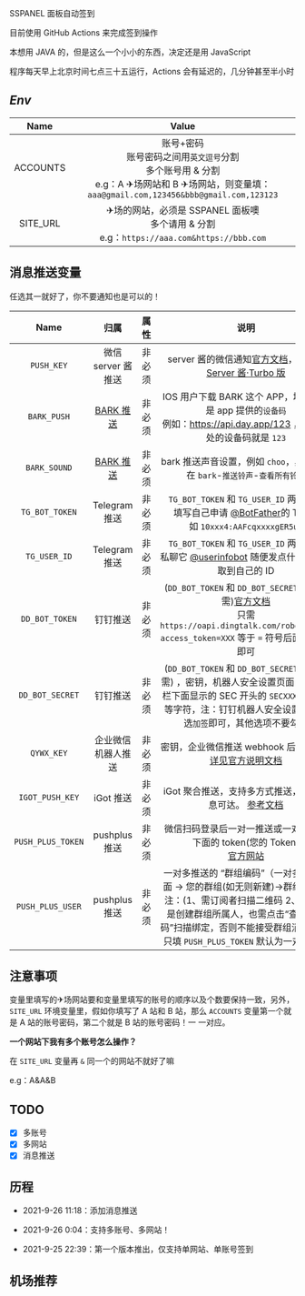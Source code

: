 SSPANEL 面板自动签到

目前使用 GitHub Actions 来完成签到操作

本想用 JAVA 的，但是这么一个小小的东西，决定还是用 JavaScript

程序每天早上北京时间七点三十五运行，Actions 会有延迟的，几分钟甚至半小时

## *Env*

|   Name   |                            Value                             |
| :------: | :----------------------------------------------------------: |
| ACCOUNTS | 账号+密码<br>账号密码之间用`英文逗号`分割<br>多个账号用 & 分割<br>e.g：A ✈场网站和 B ✈场网站，则变量填：`aaa@gmail.com,123456&bbb@gmail.com,123123` |
| SITE_URL | ✈场的网站，必须是 SSPANEL 面板噢<br>多个请用 & 分割<br>e.g：`https://aaa.com&https://bbb.com` |

## 消息推送变量

任选其一就好了，你不要通知也是可以的！

|       Name        |                             归属                             |  属性  |                             说明                             |
| :---------------: | :----------------------------------------------------------: | :----: | :----------------------------------------------------------: |
|    `PUSH_KEY`     |                      微信 server 酱推送                      | 非必须 | server 酱的微信通知[官方文档](http://sc.ftqq.com/3.version)，已兼容 [Server 酱·Turbo 版](https://sct.ftqq.com/) |
|    `BARK_PUSH`    | [BARK 推送](https://apps.apple.com/us/app/bark-customed-notifications/id1403753865) | 非必须 | IOS 用户下载 BARK 这个 APP，填写内容是 app 提供的`设备码`<br>例如：https://api.day.app/123 ，那么此处的设备码就是 `123` |
|   `BARK_SOUND`    | [BARK 推送](https://apps.apple.com/us/app/bark-customed-notifications/id1403753865) | 非必须 | bark 推送声音设置，例如 `choo`，具体值请在 `bark`-`推送铃声`-`查看所有铃声` |
|  `TG_BOT_TOKEN`   |                        Telegram 推送                         | 非必须 | `TG_BOT_TOKEN` 和 `TG_USER_ID` 两者必需<br>填写自己申请 [@BotFather](https://t.me/BotFather)的 Token<br>如 `10xxx4:AAFcqxxxxgER5uw` |
|   `TG_USER_ID`    |                        Telegram 推送                         | 非必须 | `TG_BOT_TOKEN` 和 `TG_USER_ID` 两者必需<br/>私聊它 [@userinfobot](https://t.me/userinfobot) 随便发点什么即可获取到自己的 ID |
|  `DD_BOT_TOKEN`   |                           钉钉推送                           | 非必须 | (`DD_BOT_TOKEN` 和 `DD_BOT_SECRET` 两者必需)[官方文档](https://developers.dingtalk.com/document/app/custom-robot-access) <br>只需 `https://oapi.dingtalk.com/robot/send?access_token=XXX` 等于 `=` 符号后面的 XXX 即可 |
|  `DD_BOT_SECRET`  |                           钉钉推送                           | 非必须 | (`DD_BOT_TOKEN` 和 `DD_BOT_SECRET` 两者必需) ，密钥，机器人安全设置页面，加签一栏下面显示的 SEC 开头的 `SECXXXXXXXXXX` 等字符，注：钉钉机器人安全设置只需勾选`加签`即可，其他选项不要勾选 |
|    `QYWX_KEY`     |                      企业微信机器人推送                      | 非必须 | 密钥，企业微信推送 webhook 后面的 key [详见官方说明文档](https://work.weixin.qq.com/api/doc/90000/90136/91770) |
|  `IGOT_PUSH_KEY`  |                          iGot 推送                           | 非必须 | iGot 聚合推送，支持多方式推送，确保消息可达。 [参考文档](https://wahao.github.io/Bark-MP-helper ) |
| `PUSH_PLUS_TOKEN` |                        pushplus 推送                         | 非必须 | 微信扫码登录后一对一推送或一对多推送下面的 token(您的 Token)<br>[官方网站](http://www.pushplus.plus/) |
| `PUSH_PLUS_USER`  |                        pushplus 推送                         | 非必须 | 一对多推送的 “群组编码”（一对多推送下面 -> 您的群组(如无则新建)->群组编码）<br>注：(1、需订阅者扫描二维码  2、如果您是创建群组所属人，也需点击“查看二维码”扫描绑定，否则不能接受群组消息推送)<br>只填 `PUSH_PLUS_TOKEN` 默认为一对一推送 |

## 注意事项

变量里填写的✈场网站要和变量里填写的账号的顺序以及个数要保持一致，另外， `SITE_URL`  环境变量里，假如你填写了 A 站和 B 站，那么  `ACCOUNTS`  变量第一个就是 A 站的账号密码，第二个就是 B 站的账号密码！一 一对应。

**一个网站下我有多个账号怎么操作？**

在  `SITE_URL`  变量再  `&`  同一个的网站不就好了嘛

e.g：A&A&B

## TODO

- [x] 多账号
- [x] 多网站
- [x] 消息推送

## 历程

- 2021-9-26 11:18：添加消息推送

- 2021-9-26 0:04：支持多账号、多网站！
- 2021-9-25 22:39：第一个版本推出，仅支持单网站、单账号签到

## 机场推荐